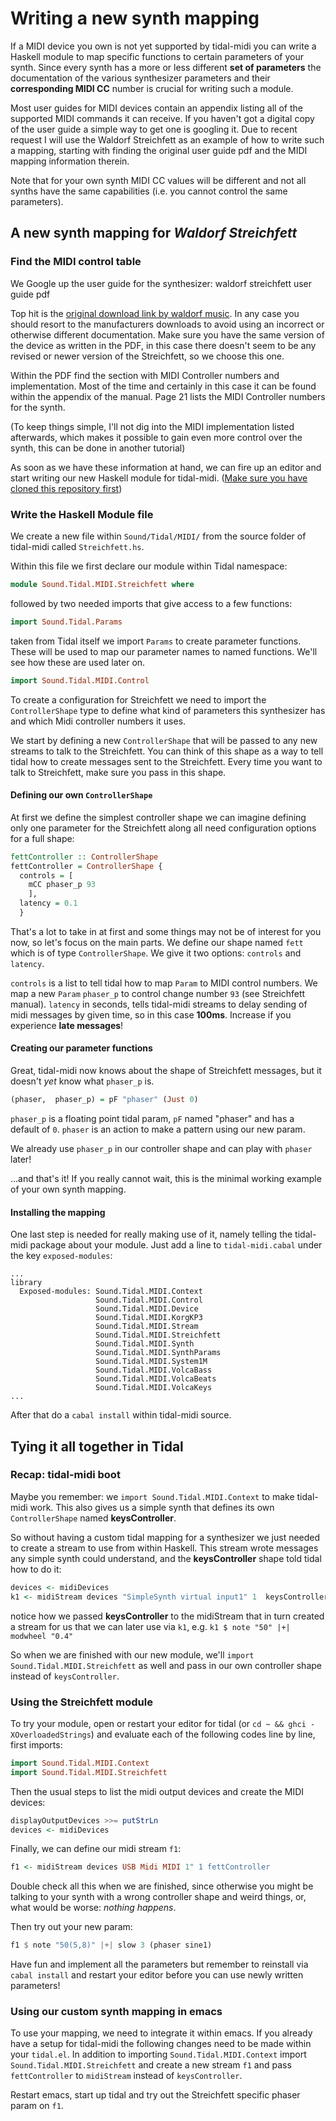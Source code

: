 # Writing a new synth mapping

If a MIDI device you own is not yet supported by tidal-midi you can write a Haskell module to map specific functions to certain parameters of your synth. Since every synth has a more or less different **set of parameters** the documentation of the various synthesizer parameters and their **corresponding MIDI CC** number is crucial for writing such a module.

Most user guides for MIDI devices contain an appendix listing all of the supported MIDI commands it can receive. If you haven't got a digital copy of the user guide a simple way to get one is googling it. Due to recent request I will use the Waldorf Streichfett as an example of how to write such a mapping, starting with finding the original user guide pdf and the MIDI mapping information therein.

Note that for your own synth MIDI CC values will be different and not all synths have the same capabilities (i.e. you cannot control the same parameters).

## A new synth mapping for _Waldorf Streichfett_

### Find the MIDI control table

We Google up the user guide for the synthesizer: waldorf streichfett user guide pdf

Top hit is the [original download link by waldorf music](http://www.waldorf-music.info/downloads/Streichfett/Streichfett%20Manual%20EN.pdf). In any case you should resort to the manufacturers downloads to avoid using an incorrect or otherwise different documentation. Make sure you have the same version of the device as written in the PDF, in this case there doesn't seem to be any revised or newer version of the Streichfett, so we choose this one.

Within the PDF find the section with MIDI Controller numbers and implementation. Most of the time and certainly in this case it can be found within the appendix of the manual. Page 21 lists the MIDI Controller numbers for the synth.

(To keep things simple, I'll not dig into the MIDI implementation listed afterwards, which makes it possible to gain even more control over the synth, this can be done in another tutorial)

As soon as we have these information at hand, we can fire up an editor and start writing our new Haskell module for tidal-midi. ([Make sure you have cloned this repository first](https://github.com/tidalcycles/tidal-midi))

### Write the Haskell Module file

We create a new file within `Sound/Tidal/MIDI/` from the source folder of tidal-midi called `Streichfett.hs`.

Within this file we first declare our module within Tidal namespace:

```haskell
module Sound.Tidal.MIDI.Streichfett where
```

followed by two needed imports that give access to a few functions:

```haskell
import Sound.Tidal.Params
```

taken from Tidal itself we import `Params` to create parameter functions. These will be used to map our parameter names to named functions. We'll see how these are used later on.

```haskell
import Sound.Tidal.MIDI.Control
```

To create a configuration for Streichfett we need to import the `ControllerShape` type to define what kind of parameters this synthesizer has and which Midi controller numbers it uses.

We start by defining a new `ControllerShape` that will be passed to any new streams to talk to the Streichfett. You can think of this shape as a way to tell tidal how to create messages sent to the Streichfett. Every time you want to talk to Streichfett, make sure you pass in this shape.


#### Defining our own `ControllerShape`
At first we define the simplest controller shape we can imagine defining only one parameter for the Streichfett along all need configuration options for a full shape:

```haskell
fettController :: ControllerShape
fettController = ControllerShape {
  controls = [
    mCC phaser_p 93
    ],
  latency = 0.1
  }
```

That's a lot to take in at first and some things may not be of interest for you now, so let's focus on the main parts. We define our shape named `fett` which is of type `ControllerShape`. We give it two options: `controls` and `latency`.

`controls` is a list to tell tidal how to map `Param` to MIDI control numbers. We map a new `Param` `phaser_p` to control change number `93` (see Streichfett manual).
`latency` in seconds, tells tidal-midi streams to delay sending of midi messages by given time, so in this case **100ms**. Increase if you experience **late messages**!

#### Creating our parameter functions
Great, tidal-midi now knows about the shape of Streichfett messages, but it doesn't _yet_ know what `phaser_p` is.

```haskell
(phaser,  phaser_p) = pF "phaser" (Just 0)
```

`phaser_p` is a floating point tidal param, `pF` named "phaser" and has a default of `0`.
`phaser` is an action to make a pattern using our new param.

We already use `phaser_p` in our controller shape and can play with `phaser` later!

...and that's it! If you really cannot wait, this is the minimal working example of your own synth mapping.

#### Installing the mapping

One last step is needed for really making use of it, namely telling the tidal-midi package about your module. Just add a line to `tidal-midi.cabal` under the key `exposed-modules`:

```
...
library
  Exposed-modules: Sound.Tidal.MIDI.Context
                   Sound.Tidal.MIDI.Control
                   Sound.Tidal.MIDI.Device
                   Sound.Tidal.MIDI.KorgKP3
                   Sound.Tidal.MIDI.Stream
                   Sound.Tidal.MIDI.Streichfett
                   Sound.Tidal.MIDI.Synth
                   Sound.Tidal.MIDI.SynthParams
                   Sound.Tidal.MIDI.System1M
                   Sound.Tidal.MIDI.VolcaBass
                   Sound.Tidal.MIDI.VolcaBeats
                   Sound.Tidal.MIDI.VolcaKeys
...
```

After that do a ```cabal install``` within tidal-midi source.

## Tying it all together in Tidal

### Recap: tidal-midi boot

Maybe you remember: we `import Sound.Tidal.MIDI.Context` to make tidal-midi work. This also gives us a simple synth that defines its own `ControllerShape` named __keysController__.

So without having a custom tidal mapping for a synthesizer we just needed to create a stream to use from within Haskell. This stream wrote messages any simple synth could understand, and the __keysController__ shape told tidal how to do it:

```haskell
devices <- midiDevices
k1 <- midiStream devices "SimpleSynth virtual input1" 1  keysController
```

notice how we passed __keysController__ to the midiStream that in turn created a stream for us that we can later use via `k1`, e.g. `k1 $ note "50" |+| modwheel "0.4"`

So when we are finished with our new module, we'll `import Sound.Tidal.MIDI.Streichfett` as well and pass in our own controller shape instead of `keysController`.

### Using the Streichfett module

To try your module, open or restart your editor for tidal (or `cd ~ && ghci -XOverloadedStrings`) and evaluate each of the following codes line by line, first imports:

```haskell
import Sound.Tidal.MIDI.Context
import Sound.Tidal.MIDI.Streichfett
```

Then the usual steps to list the midi output devices and create the MIDI devices:

```haskell
displayOutputDevices >>= putStrLn
devices <- midiDevices
```

Finally, we can define our midi stream `f1`:

```haskell
f1 <- midiStream devices USB Midi MIDI 1" 1 fettController
```

Double check all this when we are finished, since otherwise you might be talking to your synth with a wrong controller shape and weird things, or, what would be worse: _nothing happens_.

Then try out your new param:

```haskell
f1 $ note "50(5,8)" |+| slow 3 (phaser sine1)
```

Have fun and implement all the parameters but remember to reinstall via `cabal install` and restart your editor before you can use newly written parameters!


### Using our custom synth mapping in emacs

To use your mapping, we need to integrate it within emacs. If you already have a setup for tidal-midi the following changes need to be made within your `tidal.el`. In addition to importing `Sound.Tidal.MIDI.Context` import `Sound.Tidal.MIDI.Streichfett` and create a new stream `f1` and pass `fettController` to `midiStream` instead of `keysController`.

Restart emacs, start up tidal and try out the Streichfett specific phaser param on `f1`.
